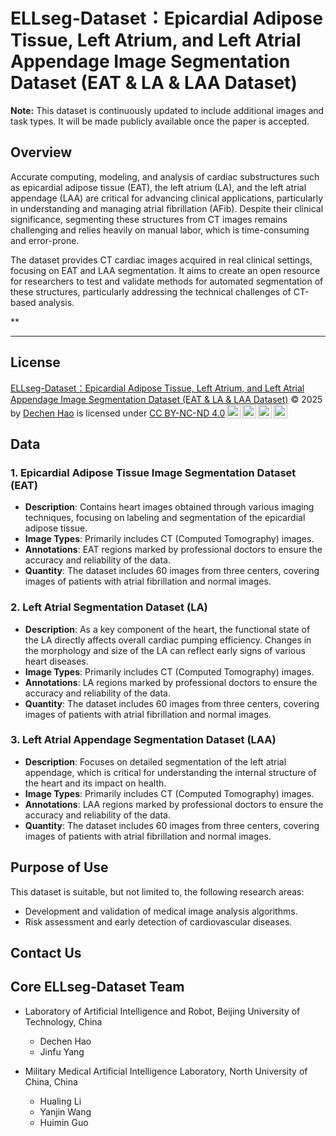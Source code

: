# ELLseg-Dataset：Epicardial Adipose Tissue, Left Atrium, and Left Atrial Appendage Image Segmentation Dataset (EAT & LA & LAA Dataset)


**Note:**
This dataset is continuously updated to include additional images and task types. It will be made publicly available once the paper is accepted.


## Overview
Accurate computing, modeling, and analysis of cardiac substructures such as epicardial adipose tissue (EAT), the left atrium (LA), and the left atrial appendage (LAA) are critical for advancing clinical applications, particularly in understanding and managing atrial fibrillation (AFib). Despite their clinical significance, segmenting these structures from CT images remains challenging and relies heavily on manual labor, which is time-consuming and error-prone.


The dataset provides CT cardiac images acquired in real clinical settings, focusing on EAT and LAA segmentation. It aims to create an open resource for researchers to test and validate methods for automated segmentation of these structures, particularly addressing the technical challenges of CT-based analysis. 



**
* * *


## License

<a href="https://github.com/HAOoO-DC/ELLseg-Dataset">ELLseg-Dataset：Epicardial Adipose Tissue, Left Atrium, and Left Atrial Appendage Image Segmentation Dataset (EAT &amp; LA &amp; LAA Dataset)</a> © 2025 by <a href="https://orcid.org/0000-0002-4686-423X">Dechen Hao</a> is licensed under <a href="https://creativecommons.org/licenses/by-nc-nd/4.0/">CC BY-NC-ND 4.0</a><a href="https://creativecommons.org/licenses/by-nc-nd/4.0/?ref=chooser-v1" target="_blank" rel="license noopener noreferrer" style="display:inline-block;"><img style="height:22px!important;margin-left:3px;vertical-align:text-bottom;" src="https://mirrors.creativecommons.org/presskit/icons/cc.svg?ref=chooser-v1" alt=""><img style="height:22px!important;margin-left:3px;vertical-align:text-bottom;" src="https://mirrors.creativecommons.org/presskit/icons/by.svg?ref=chooser-v1" alt=""><img style="height:22px!important;margin-left:3px;vertical-align:text-bottom;" src="https://mirrors.creativecommons.org/presskit/icons/nc.svg?ref=chooser-v1" alt=""><img style="height:22px!important;margin-left:3px;vertical-align:text-bottom;" src="https://mirrors.creativecommons.org/presskit/icons/nd.svg?ref=chooser-v1" alt=""></a>

## Data

### 1. Epicardial Adipose Tissue Image Segmentation Dataset (EAT)
- **Description**: Contains heart images obtained through various imaging techniques, focusing on labeling and segmentation of the epicardial adipose tissue.
- **Image Types**: Primarily includes CT (Computed Tomography) images.
- **Annotations**: EAT regions marked by professional doctors to ensure the accuracy and reliability of the data.
- **Quantity**: The dataset includes 60 images from three centers, covering images of patients with atrial fibrillation and normal images.


### 2. Left Atrial Segmentation Dataset (LA)
- **Description**: As a key component of the heart, the functional state of the LA directly affects overall cardiac pumping efficiency. Changes in the morphology and size of the LA can reflect early signs of various heart diseases.
- **Image Types**: Primarily includes CT (Computed Tomography) images.
- **Annotations**: LA regions marked by professional doctors to ensure the accuracy and reliability of the data.
- **Quantity**: The dataset includes 60 images from three centers, covering images of patients with atrial fibrillation and normal images.


### 3. Left Atrial Appendage Segmentation Dataset (LAA)
- **Description**: Focuses on detailed segmentation of the left atrial appendage, which is critical for understanding the internal structure of the heart and its impact on health.
- **Image Types**: Primarily includes CT (Computed Tomography) images.
- **Annotations**: LAA regions marked by professional doctors to ensure the accuracy and reliability of the data.
- **Quantity**: The dataset includes 60 images from three centers, covering images of patients with atrial fibrillation and normal images.


## Purpose of Use


This dataset is suitable, but not limited to, the following research areas:
- Development and validation of medical image analysis algorithms.
- Risk assessment and early detection of cardiovascular diseases.



## Contact Us



## Core ELLseg-Dataset Team
* Laboratory of Artificial Intelligence and Robot, Beijing University of Technology, China
  * Dechen Hao
  * Jinfu Yang

* Military Medical Artificial Intelligence Laboratory, North University of China, China
  * Hualing Li
  * Yanjin Wang
  * Huimin Guo
